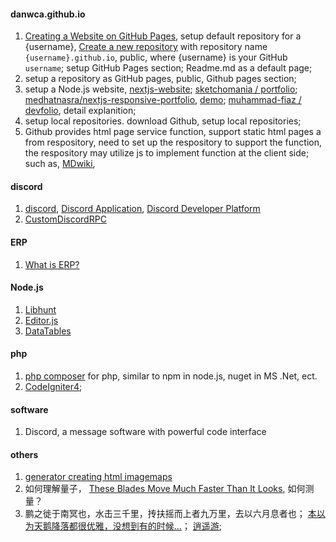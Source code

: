 #### danwca.github.io

1. [Creating a Website on GitHub Pages](https://www.codecademy.com/article/creating-a-website-on-github-pages), setup default repository for a {username}, [Create a new repository](https://github.com/new) with repository name `{username}.github.io`, public, where {username} is your GitHub `username`; setup  GitHub Pages section; Readme.md as a default page; 
2. setup a repository as GitHub pages, public, Github pages section;
3. setup a Node.js website, [nextjs-website](https://github.com/topics/nextjs-website); [sketchomania / portfolio](https://github.com/sketchomania); [medhatnasra/nextjs-responsive-portfolio](https://github.com/medhatnasra/nextjs-responsive-portfolio), [demo](https://muhammadfiaz.com/); [muhammad-fiaz / devfolio](https://github.com/muhammad-fiaz/devfolio), detail explanition;
4. setup local repositories. download Github, setup local repositories;
5. Github provides html page service function, support static html pages a from respository, need to set up the respository to support the function, the respository may utilize js to implement function at the client side;  such as, [MDwiki](https://danwca.github.io/mdwiki/), 
   


#### discord
1. [discord](https://discord.com),  [Discord Application](https://discord.com/developers/applications), [Discord Developer Platform](https://discord.com/developers/docs/intro)
2. [CustomDiscordRPC](https://github.com/sotasan/customdiscordrpc)

#### ERP
1. [What is ERP?](https://www.oracle.com/ca-en/erp/what-is-erp/)

#### Node.js
1. [Libhunt](https://www.libhunt.com/)
2. [Editor.js](https://editorjs.io/)
3. [DataTables](https://datatables.net/)


#### php
1. [php composer](https://getcomposer.org/) for php, similar to npm in node.js, nuget in MS .Net, ect.  
2. [CodeIgniter4](https://codeigniter.com/); 

#### software
1. Discord, a message software with powerful code interface

#### others
1. [generator creating html imagemaps](https://www.image-map.net/)
2. 如何理解量子， [These Blades Move Much Faster Than It Looks](https://www.youtube.com/shorts/JL1_0LouYr4), 如何测量？
3. 鹏之徙于南冥也，水击三千里，抟扶摇而上者九万里，去以六月息者也； [本以为天鹅降落都很优雅，没想到有的时候...](https://www.youtube.com/shorts/SXIJToE5igs)； [逍遥游](https://baike.baidu.com/item/%E9%80%8D%E9%81%A5%E6%B8%B8/1506); 




